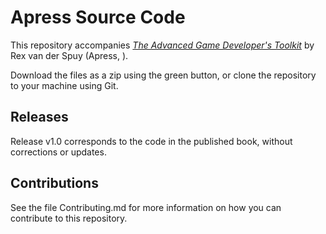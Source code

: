 # Apress Source Code

This repository accompanies [*The Advanced Game Developer's Toolkit*](http://www.apress.com/9781484210987) by Rex van der Spuy (Apress, ).

[comment]: #cover


Download the files as a zip using the green button, or clone the repository to your machine using Git.

## Releases

Release v1.0 corresponds to the code in the published book, without corrections or updates.

## Contributions

See the file Contributing.md for more information on how you can contribute to this repository.
